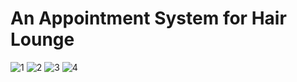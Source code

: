# An Appointment System for Hair Lounge

![1](https://github.com/user-attachments/assets/dc9a494d-4316-438b-9e3c-e831bb487b20)
![2](https://github.com/user-attachments/assets/0ce9d536-8d0f-40d3-93ad-59eb6001cf15)
![3](https://github.com/user-attachments/assets/15a3e810-f3ae-4503-a57d-a634b66472a0)
![4](https://github.com/user-attachments/assets/33ab9f46-c382-41e2-8409-f6f04784c3a1)
